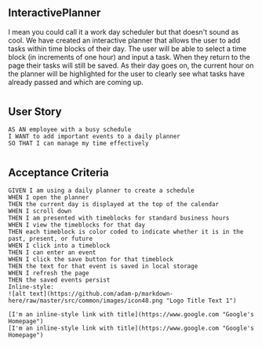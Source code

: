 ## InteractivePlanner
I mean you could call it a work day scheduler but that doesn't sound as cool.
We have created an interactive planner that allows the user to add tasks within time blocks of their day. 
The user will be able to select a time block (in increments of one hour) and input a task. 
When they return to the page their tasks will still be saved.
As their day goes on, the current hour on the planner will be highlighted for the user to clearly see what tasks have already passed and which are coming up.
#
#
#
## User Story

```
AS AN employee with a busy schedule
I WANT to add important events to a daily planner
SO THAT I can manage my time effectively
```
#
#
## Acceptance Criteria

```
GIVEN I am using a daily planner to create a schedule
WHEN I open the planner
THEN the current day is displayed at the top of the calendar
WHEN I scroll down
THEN I am presented with timeblocks for standard business hours
WHEN I view the timeblocks for that day
THEN each timeblock is color coded to indicate whether it is in the past, present, or future
WHEN I click into a timeblock
THEN I can enter an event
WHEN I click the save button for that timeblock
THEN the text for that event is saved in local storage
WHEN I refresh the page
THEN the saved events persist
Inline-style: 
![alt text](https://github.com/adam-p/markdown-here/raw/master/src/common/images/icon48.png "Logo Title Text 1")

[I'm an inline-style link with title](https://www.google.com "Google's Homepage")
[I'm an inline-style link with title](https://www.google.com "Google's Homepage")
